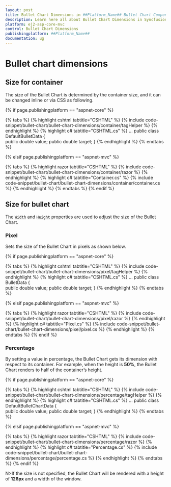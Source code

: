 ```yaml
---
layout: post
title: Bullet Chart Dimensions in ##Platform_Name## Bullet Chart Component | Syncfusion
description: Learn here all about Bullet Chart Dimensions in Syncfusion ##Platform_Name## Bullet Chart component of Syncfusion Essential JS 2 and more.
platform: ej2-asp-core-mvc
control: Bullet Chart Dimensions
publishingplatform: ##Platform_Name##
documentation: ug
---
```



# Bullet chart dimensions

## Size for container

The size of the Bullet Chart is determined by the container size, and it can be changed inline or via CSS as following.

{% if page.publishingplatform == "aspnet-core" %}

{% tabs %}
{% highlight cshtml tabtitle="CSHTML" %}
{% include code-snippet/bullet-chart/bullet-chart-dimensions/container/tagHelper %}
{% endhighlight %}
{% highlight c# tabtitle="CSHTML.cs" %}
...
public class DefaultBulletData
{           
    public double value;
    public double target;
}
{% endhighlight %}
{% endtabs %}

{% elsif page.publishingplatform == "aspnet-mvc" %}

{% tabs %}
{% highlight razor tabtitle="CSHTML" %}
{% include code-snippet/bullet-chart/bullet-chart-dimensions/container/razor %}
{% endhighlight %}
{% highlight c# tabtitle="Container.cs" %}
{% include code-snippet/bullet-chart/bullet-chart-dimensions/container/container.cs %}
{% endhighlight %}
{% endtabs %}
{% endif %}



## Size for bullet chart

The [`Width`](https://help.syncfusion.com/cr/aspnetcore-js2/Syncfusion.EJ2.Charts.BulletChart.html#Syncfusion_EJ2_Charts_BulletChart_Width) and [`Height`](https://help.syncfusion.com/cr/aspnetcore-js2/Syncfusion.EJ2.Charts.BulletChart.html#Syncfusion_EJ2_Charts_BulletChart_Height) properties are used to adjust the size of the Bullet Chart.

### Pixel

Sets the size of the Bullet Chart in pixels as shown below.

{% if page.publishingplatform == "aspnet-core" %}

{% tabs %}
{% highlight cshtml tabtitle="CSHTML" %}
{% include code-snippet/bullet-chart/bullet-chart-dimensions/pixel/tagHelper %}
{% endhighlight %}
{% highlight c# tabtitle="CSHTML.cs" %}
...
public class BulletData
{           
    public double value;
    public double target;
}
{% endhighlight %}
{% endtabs %}

{% elsif page.publishingplatform == "aspnet-mvc" %}

{% tabs %}
{% highlight razor tabtitle="CSHTML" %}
{% include code-snippet/bullet-chart/bullet-chart-dimensions/pixel/razor %}
{% endhighlight %}
{% highlight c# tabtitle="Pixel.cs" %}
{% include code-snippet/bullet-chart/bullet-chart-dimensions/pixel/pixel.cs %}
{% endhighlight %}
{% endtabs %}
{% endif %}



### Percentage

By setting a value in percentage, the Bullet Chart gets its dimension with respect to its container. For example, when the height is **50%**, the Bullet Chart renders to half of the container’s height.

{% if page.publishingplatform == "aspnet-core" %}

{% tabs %}
{% highlight cshtml tabtitle="CSHTML" %}
{% include code-snippet/bullet-chart/bullet-chart-dimensions/percentage/tagHelper %}
{% endhighlight %}
{% highlight c# tabtitle="CSHTML.cs" %}
...
public class DefaultBulletChartData
{           
    public double value;
    public double target;
}
{% endhighlight %}
{% endtabs %}

{% elsif page.publishingplatform == "aspnet-mvc" %}

{% tabs %}
{% highlight razor tabtitle="CSHTML" %}
{% include code-snippet/bullet-chart/bullet-chart-dimensions/percentage/razor %}
{% endhighlight %}
{% highlight c# tabtitle="Percentage.cs" %}
{% include code-snippet/bullet-chart/bullet-chart-dimensions/percentage/percentage.cs %}
{% endhighlight %}
{% endtabs %}
{% endif %}



N>If the size is not specified, the Bullet Chart will be rendered with a height of **126px** and a width of the window.